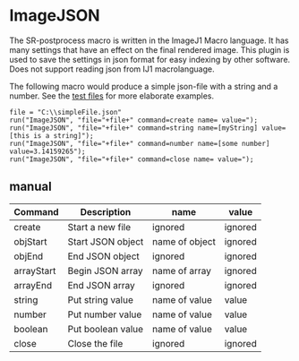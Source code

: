 # ImageJSON
The SR-postprocess macro is written in the ImageJ1 Macro language. It has many settings that have an effect on the final rendered image. This plugin is used to save the settings in json format for easy indexing by other software. Does not support reading json from IJ1 macrolanguage.

The following macro would produce a simple json-file with a string and a number. See the [test files](src/test) for more elaborate examples.
```
file = "C:\\simpleFile.json"
run("ImageJSON", "file="+file+" command=create name= value=");
run("ImageJSON", "file="+file+" command=string name=[myString] value=[this is a string]");
run("ImageJSON", "file="+file+" command=number name=[some number] value=3.14159265");
run("ImageJSON", "file="+file+" command=close name= value=");
```
## manual
| Command | Description | name | value |
| --- | --- | --- | --- |
| create | Start a new file | ignored | ignored |
| objStart | Start JSON object | name of object | ignored |
| objEnd | End JSON object | ignored | ignored |
| arrayStart | Begin JSON array | name of array | ignored | 
| arrayEnd | End JSON array | ignored | ignored | 
| string | Put string value | name of value | value | 
| number | Put number value | name of value | value | 
| boolean | Put boolean value | name of value | value | 
| close | Close the file | ignored | ignored | 
